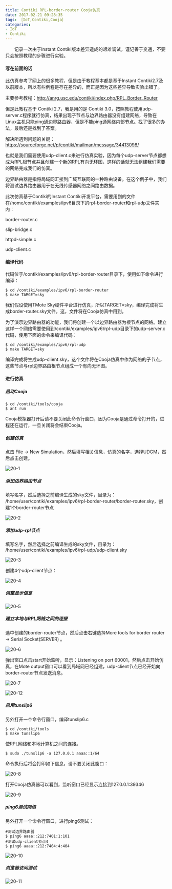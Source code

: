 ```yaml
---
title: Contiki RPL-border-router Cooja仿真
date: 2017-02-21 09:28:35
tags: ［IoT,Contiki,Cooja］
categories:
- IoT
- Contiki
---
```



　　记录一次由于Instant Contiki版本差异造成的艰难调试。谨记善于变通，不要只会按照教程的步骤进行实验。

<!--more-->

#### 写在前面的话

此仿真参考了网上的很多教程，但是由于教程基本都是基于Instant Contiki2.7及以前版本，所以有些例程是存在差异的，而正是因为这些差异导致实验出错了。

主要参考教程：http://anrg.usc.edu/contiki/index.php/RPL_Border_Router

但是此教程基于 Contiki 2.7，我是用的是 Contiki 3.0，按照教程使用udp-server.c程序就行仿真，结果出现子节点与边界路由器没有组建网络，导致在Linux主机只能ping通边界路由器，但是不能ping通网络内部节点。找了很多的办法，最后还是找到了答案。

解决所遇到问题的关键：
https://sourceforge.net/p/contiki/mailman/message/34413098/

也就是我们需要使用udp-client.c来进行仿真实验，因为每个udp-server节点都想成为RPL根节点并且创建一个新的RPL有向无环图，这样的话就无法组建我们需要的网络完成我们的仿真。

边界路由器是指将局域网汇接到广域互联网的一种路由设备。在这个例子中，我们将测试边界路由器用于在无线传感器网络之间路由数据。

此次仿真基于Contiki的Instant Contiki开发平台，需要用到的文件在/home/contiki/examples/ipv6目录下的rpl-border-router和rpl-udp文件夹内：

border-router.c

slip-bridge.c

httpd-simple.c

udp-client.c

#### 编译代码

代码位于/contiki/examples/ipv6/rpl-border-router目录下，使用如下命令进行编译：

```
$ cd /contiki/examples/ipv6/rpl-border-router
$ make TARGET=sky
```

我们假设使用TMote Sky硬件平台进行仿真，所以TARGET=sky，编译完成将生成border-router.sky文件，这，文件将在Cooja仿真中用到。

为了演示边界路由器的功能，我们将创建一个以边界路由器为根节点的网络。建立这样一个网络需要使用到/contiki/examples/ipv6/rpl-udp目录下的udp-server.c代码，使用下面的命令来编译代码：

```
$ cd /contiki/examples/ipv6/rpl-udp
$ make TARGET=sky
```

编译完成将生成udp-client.sky，这个文件将在Cooja仿真中作为网络的子节点，这些节点与rpl边界路由根节点组成一个有向无环图。

#### 进行仿真

##### 启动Cooja

```
$ cd /contiki/tools/cooja
$ ant run
```

Cooja模拟器打开后请不要关闭此命令行窗口，因为Cooja是通过命令打开的，进程还在运行，一旦关闭将会结束Cooja。

##### 创建仿真

点击 File -> New Simulation，然后填写相关信息，仿真的名字，选择UDGM，然后点击创建。

![20-1](http://ohe7ixo05.bkt.clouddn.com/2017/2/20-1.png)

##### 添加边界路由节点

填写名字，然后选择之前编译生成的sky文件，目录为：
/home/user/contiki/examples/ipv6/rpl-border-router/border-router.sky，创建1个border-router节点

![20-2](http://ohe7ixo05.bkt.clouddn.com/2017/2/20-2.png)

##### 添加udp-rpl节点

填写名字，然后选择之前编译生成的sky文件，目录为：
/home/user/contiki/examples/ipv6/rpl-udp/udp-client.sky

![20-3](http://ohe7ixo05.bkt.clouddn.com/2017/2/20-3.png)

创建4个udp-client节点：

![20-4](http://ohe7ixo05.bkt.clouddn.com/2017/2/20-4.png)

##### 调整显示信息

![20-5](http://ohe7ixo05.bkt.clouddn.com/2017/2/20-5.png)

##### 建立本地与RPL网络之间的连接

选中创建的border-router节点，然后点击右键选择More tools for border router -> Serial Socket(SERVER) 。

![20-6](http://ohe7ixo05.bkt.clouddn.com/2017/2/20-6.png)

弹出窗口点击start开始监听，显示：Listening on port 60001，然后点击开始仿真，在Mote output窗口可以看到局域网已经组建，udp-client节点已经开始向border-router节点发送消息。

![20-7](http://ohe7ixo05.bkt.clouddn.com/2017/2/20-7.png)

![20-12](http://ohe7ixo05.bkt.clouddn.com/2017/2/20-12.png)

##### 启用tunslip6

另外打开一个命令行窗口，编译tunslip6.c

```
$ cd /contiki/tools
$ make tunslip6
```

使RPL网络和本地计算机之间的连接。

```
$ sudo ./tunslip6 -a 127.0.0.1 aaaa::1/64
```

命令执行后将会打印如下信息，请不要关闭此窗口：


![20-8](http://ohe7ixo05.bkt.clouddn.com/2017/2/20-8.png)

打开Cooja仿真器可以看到，监听窗口已经显示连接到127.0.0.1:39346

![20-9](http://ohe7ixo05.bkt.clouddn.com/2017/2/20-9.png)

##### ping6测试网络

另外打开一个命令行窗口，进行ping6测试：

```
#测试边界路由器
$ ping6 aaaa::212:7401:1:101
#测试udp-client节点4
$ ping6 aaaa::212:7404:4:404
```

![20-10](http://ohe7ixo05.bkt.clouddn.com/2017/2/20-10.png)

##### 浏览器访问测试

![20-11](http://ohe7ixo05.bkt.clouddn.com/2017/2/20-11.png)

